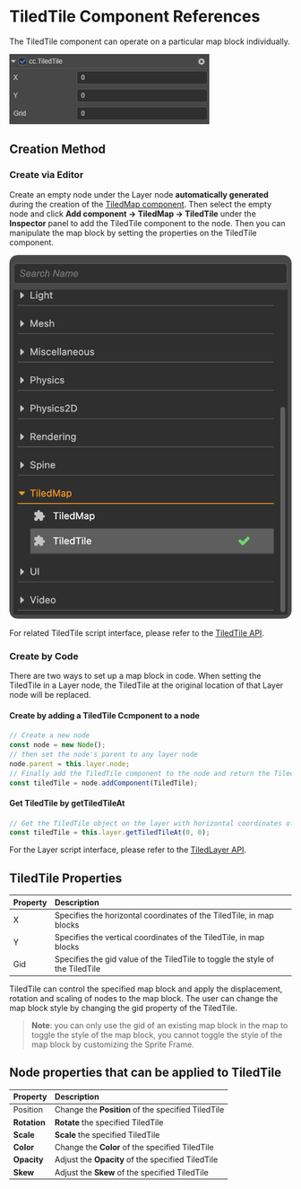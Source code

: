 # TiledTile Component References

The TiledTile component can operate on a particular map block individually.

![tiledtile-component](./tiledtile/tiledtile-component.png)

## Creation Method

### Create via Editor

Create an empty node under the Layer node **automatically generated** during the creation of the [TiledMap component](tiledmap.md). Then select the empty node and click **Add component -> TiledMap -> TiledTile** under the **Inspector** panel to add the TiledTile component to the node. Then you can manipulate the map block by setting the properties on the TiledTile component.

![add_tiledtile](./tiledtile/add_tiledtile.png)

For related TiledTile script interface, please refer to the [TiledTile API](__APIDOC__/en/classes/TiledTile.html).

### Create by Code

There are two ways to set up a map block in code. When setting the TiledTile in a Layer node, the TiledTile at the original location of that Layer node will be replaced.

#### Create by adding a TiledTile Ccmponent to a node

```ts
// Create a new node
const node = new Node();
// then set the node's parent to any layer node
node.parent = this.layer.node;  
// Finally add the TiledTile component to the node and return the TiledTile object, which allows you to perform a series of operations on the TiledTile object
const tiledTile = node.addComponent(TiledTile);  
```

#### Get TiledTile by getTiledTileAt

```ts
// Get the TiledTile object on the layer with horizontal coordinates of 0 and vertical coordinates of 0. You can then perform a series of operations on the TiledTile object
const tiledTile = this.layer.getTiledTileAt(0, 0);
```

For the Layer script interface, please refer to the [TiledLayer API](__APIDOC__/en/classes/TiledLayer.html).

## TiledTile Properties

| Property | Description
| :-----| :---------- |
| X | Specifies the horizontal coordinates of the TiledTile, in map blocks
| Y | Specifies the vertical coordinates of the TiledTile, in map blocks
| Gid | Specifies the gid value of the TiledTile to toggle the style of the TiledTile

TiledTile can control the specified map block and apply the displacement, rotation and scaling of nodes to the map block. The user can change the map block style by changing the gid property of the TiledTile.

> **Note**: you can only use the gid of an existing map block in the map to toggle the style of the map block, you cannot toggle the style of the map block by customizing the Sprite Frame.

## Node properties that can be applied to TiledTile

| Property | Description
| :-----| :---------- |
| Position | Change the **Position** of the specified TiledTile
| **Rotation** | **Rotate** the specified TiledTile
| **Scale** | **Scale** the specified TiledTile
| **Color** | Change the **Color** of the specified TiledTile
| **Opacity** | Adjust the **Opacity** of the specified TiledTile
| **Skew** | Adjust the **Skew** of the specified TiledTile
